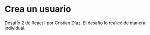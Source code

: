 # Crea un usuario

Desafío 2 de React I por Cristian Díaz.
El desafío lo realicé de manera individual.
